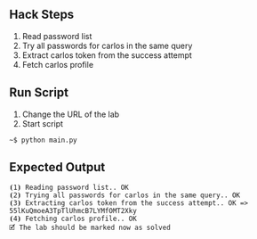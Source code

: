 ## Hack Steps

1. Read password list
2. Try all passwords for carlos in the same query
3. Extract carlos token from the success attempt
4. Fetch carlos profile

## Run Script

1. Change the URL of the lab
2. Start script

```
~$ python main.py
```

## Expected Output

```
⦗1⦘ Reading password list.. OK
⦗2⦘ Trying all passwords for carlos in the same query.. OK
⦗3⦘ Extracting carlos token from the success attempt.. OK => 55lKuQmoeA3TpTlUhmcB7LYMfOMT2Xky
⦗4⦘ Fetching carlos profile.. OK
🗹 The lab should be marked now as solved
```
